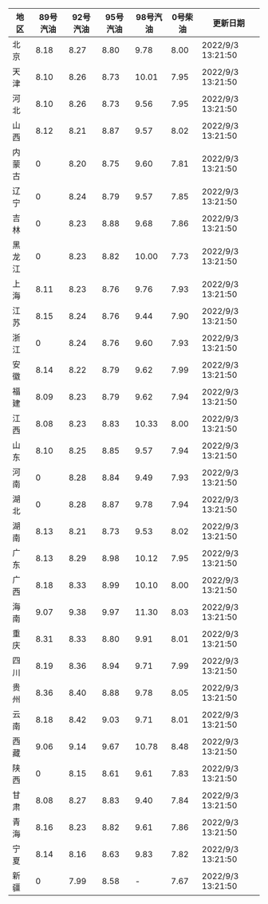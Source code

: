 | 地区 | 89号汽油 | 92号汽油 | 95号汽油 | 98号汽油 | 0号柴油 | 更新日期 |
| --- | --- | --- | --- | --- | --- | --- |
| 北京 | 8.18 | 8.27 | 8.80 | 9.78 | 8.00 | 2022/9/3 13:21:50 |
| 天津 | 8.10 | 8.26 | 8.73 | 10.01 | 7.95 | 2022/9/3 13:21:50 |
| 河北 | 8.10 | 8.26 | 8.73 | 9.56 | 7.95 | 2022/9/3 13:21:50 |
| 山西 | 8.12 | 8.21 | 8.87 | 9.57 | 8.02 | 2022/9/3 13:21:50 |
| 内蒙古 | 0 | 8.20 | 8.75 | 9.60 | 7.81 | 2022/9/3 13:21:50 |
| 辽宁 | 0 | 8.24 | 8.79 | 9.57 | 7.85 | 2022/9/3 13:21:50 |
| 吉林 | 0 | 8.23 | 8.88 | 9.68 | 7.86 | 2022/9/3 13:21:50 |
| 黑龙江 | 0 | 8.23 | 8.82 | 10.00 | 7.73 | 2022/9/3 13:21:50 |
| 上海 | 8.11 | 8.23 | 8.76 | 9.76 | 7.93 | 2022/9/3 13:21:50 |
| 江苏 | 8.15 | 8.24 | 8.76 | 9.44 | 7.90 | 2022/9/3 13:21:50 |
| 浙江 | 0 | 8.24 | 8.76 | 9.60 | 7.93 | 2022/9/3 13:21:50 |
| 安徽 | 8.14 | 8.22 | 8.79 | 9.62 | 7.99 | 2022/9/3 13:21:50 |
| 福建 | 8.09 | 8.23 | 8.79 | 9.62 | 7.94 | 2022/9/3 13:21:50 |
| 江西 | 8.08 | 8.23 | 8.83 | 10.33 | 8.00 | 2022/9/3 13:21:50 |
| 山东 | 8.10 | 8.25 | 8.85 | 9.57 | 7.94 | 2022/9/3 13:21:50 |
| 河南 | 0 | 8.28 | 8.84 | 9.49 | 7.93 | 2022/9/3 13:21:50 |
| 湖北 | 0 | 8.28 | 8.87 | 9.78 | 7.94 | 2022/9/3 13:21:50 |
| 湖南 | 8.13 | 8.21 | 8.73 | 9.53 | 8.02 | 2022/9/3 13:21:50 |
| 广东 | 8.13 | 8.29 | 8.98 | 10.12 | 7.95 | 2022/9/3 13:21:50 |
| 广西 | 8.18 | 8.33 | 8.99 | 10.10 | 8.00 | 2022/9/3 13:21:50 |
| 海南 | 9.07 | 9.38 | 9.97 | 11.30 | 8.03 | 2022/9/3 13:21:50 |
| 重庆 | 8.31 | 8.33 | 8.80 | 9.91 | 8.01 | 2022/9/3 13:21:50 |
| 四川 | 8.19 | 8.36 | 8.94 | 9.71 | 7.99 | 2022/9/3 13:21:50 |
| 贵州 | 8.36 | 8.40 | 8.88 | 9.78 | 8.05 | 2022/9/3 13:21:50 |
| 云南 | 8.18 | 8.42 | 9.03 | 9.71 | 8.01 | 2022/9/3 13:21:50 |
| 西藏 | 9.06 | 9.14 | 9.67 | 10.78 | 8.48 | 2022/9/3 13:21:50 |
| 陕西 | 0 | 8.15 | 8.61 | 9.61 | 7.83 | 2022/9/3 13:21:50 |
| 甘肃 | 8.08 | 8.27 | 8.83 | 9.40 | 7.84 | 2022/9/3 13:21:50 |
| 青海 | 8.16 | 8.23 | 8.82 | 9.61 | 7.86 | 2022/9/3 13:21:50 |
| 宁夏 | 8.14 | 8.16 | 8.63 | 9.83 | 7.82 | 2022/9/3 13:21:50 |
| 新疆 | 0 | 7.99 | 8.58 | - | 7.67 | 2022/9/3 13:21:50 |
